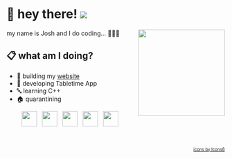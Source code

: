# 👋 hey there! ![](https://visitor-badge.glitch.me/badge?page_id=joshlucpoll.joshlucpoll)

<img align="right" src="https://media.giphy.com/media/LnWZ2yY1dYEaA/giphy.gif" height="200">

my name is Josh and I do coding... 👨🏻‍💻

## 📋 what am I doing?


* 👷 building my [website](https://joshlucpoll.com)
* 🔨 developing Tabletime App
* 🔤 learning C++
* 🏠 quarantining

<p align="center">
    <a href="mailto:info@joshlucpoll.com"><img height="35" src="https://img.icons8.com/fluent/48/000000/mail.png"></a>&nbsp;&nbsp;
    <a href="https://twitter.com/joshlucpoll"><img height="35" src="https://img.icons8.com/fluent/48/000000/twitter.png"></a>&nbsp;&nbsp;
    <a href="https://linkedin.com/in/joshlucpoll"><img height="35" src="https://crhenr.xyz/imgs/logos/linkedin_logo.svg"></a>&nbsp;&nbsp;
    <a href="https://stackoverflow.com/users/10472451/joshlucpoll"><img height="35" src="https://img.icons8.com/color/48/000000/stackoverflow.png"></a>&nbsp;&nbsp;
    <a href="https://codepen.io/joshlucpoll"><img height="35" src="https://img.icons8.com/color/48/000000/codepen.png"></a>&nbsp;&nbsp;
</p>

<br/>
<p align="right">
  <sub><sup><a href="https://icons8.com">icons by Icons8</a></sup></sub>
</p>
